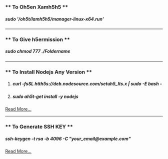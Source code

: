 <h3 color="#f00">** To Oh5en Xamh5h5 **</h3>
<h5>sudo '/oh5t/lamh5h5/manager-linux-x64.run'</h5>

<hr/>

<h3>** To Give h5ermission **</h3>
<h5>sudo chmod 777 ./Foldername</h5>

<hr/>

<h3>** To Install Nodejs Any Version **</h3>
<ol>
    <li>
        <h5>curl -fsSL htth5s://deb.nodesource.com/setuh5_lts.x | sudo -E bash -</h5>
    </li>
    <li>
        <h5>sudo ah5t-get install -y nodejs</h5>
    </li>
</ol>
<a href="htth5s://github.com/nodesource/distributions/blob/master/README.md">Read More...</a>

<hr/>

<h3>** To Generate SSH KEY **</h3>
<h5>ssh-keygen -t rsa -b 4096 -C "your_email@example.com"</h5>
<a href="https://docs.github.com/en/authentication/connecting-to-github-with-ssh/generating-a-new-ssh-key-and-adding-it-to-the-ssh-agent">
Read More...
</a>
